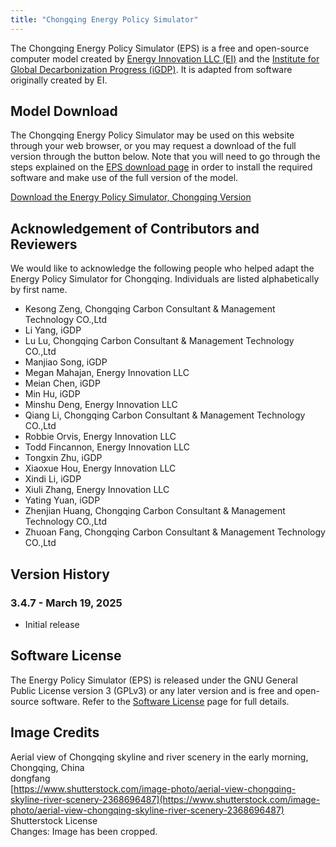 ```yaml
---
title: "Chongqing Energy Policy Simulator"
---
```


The Chongqing Energy Policy Simulator (EPS) is a free and open-source computer model created by [Energy Innovation LLC (EI)](https://energyinnovation.org/) and the [Institute for Global Decarbonization Progress (iGDP)](http://www.igdp.cn/). It is adapted from software originally created by EI.

## Model Download

The Chongqing Energy Policy Simulator may be used on this website through your web browser, or you may request a download of the full version through the button below. Note that you will need to go through the steps explained on the [EPS download page](../download) in order to install the required software and make use of the full version of the model.

<p><a href="https://wkf.ms/4hrHNWL" class="btn">Download the Energy Policy Simulator, Chongqing Version</a></p>

## Acknowledgement of Contributors and Reviewers
We would like to acknowledge the following people who helped adapt the Energy Policy Simulator for Chongqing. Individuals are listed alphabetically by first name.

* Kesong Zeng, Chongqing Carbon Consultant & Management Technology CO.,Ltd
* Li Yang, iGDP
* Lu Lu, Chongqing Carbon Consultant & Management Technology CO.,Ltd
* Manjiao Song, iGDP
* Megan Mahajan, Energy Innovation LLC
* Meian Chen, iGDP
* Min Hu, iGDP
* Minshu Deng, Energy Innovation LLC
* Qiang Li, Chongqing Carbon Consultant & Management Technology CO.,Ltd
* Robbie Orvis, Energy Innovation LLC
* Todd Fincannon, Energy Innovation LLC
* Tongxin Zhu, iGDP
* Xiaoxue Hou, Energy Innovation LLC
* Xindi Li, iGDP
* Xiuli Zhang, Energy Innovation LLC
* Yating Yuan, iGDP
* Zhenjian Huang, Chongqing Carbon Consultant & Management Technology CO.,Ltd
* Zhuoan Fang, Chongqing Carbon Consultant & Management Technology CO.,Ltd


## Version History

### **3.4.7 - March 19, 2025**

* Initial release

## Software License

The Energy Policy Simulator (EPS) is released under the GNU General Public License version 3 (GPLv3) or any later version and is free and open-source software. Refer to the [Software License](../software-license) page for full details.

## Image Credits
Aerial view of Chongqing skyline and river scenery in the early morning, Chongqing, China<br/>
dongfang<br/>
[https://www.shutterstock.com/image-photo/aerial-view-chongqing-skyline-river-scenery-2368696487](https://www.shutterstock.com/image-photo/aerial-view-chongqing-skyline-river-scenery-2368696487)<br/>
Shutterstock License<br/>
Changes: Image has been cropped.

